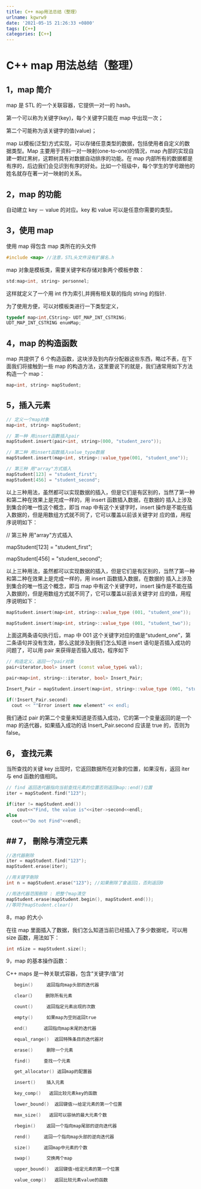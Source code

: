 ```yaml
---
title: C++ map用法总结（整理）
urlname: kgwrw9
date: '2021-05-15 21:26:33 +0800'
tags: [C++]
categories: [C++]
---
```


# C++ map 用法总结（整理）

## 1，map 简介

map 是 STL 的一个关联容器，它提供一对一的 hash。

第一个可以称为关键字(key)，每个关键字只能在 map 中出现一次；

第二个可能称为该关键字的值(value)；

map 以模板(泛型)方式实现，可以存储任意类型的数据，包括使用者自定义的数据类型。Map 主要用于资料一对一映射(one-to-one)的情況，map 內部的实现自建一颗红黑树，这颗树具有对数据自动排序的功能。在 map 内部所有的数据都是有序的，后边我们会见识到有序的好处。比如一个班级中，每个学生的学号跟他的姓名就存在著一对一映射的关系。

## 2，map 的功能

自动建立 key － value 的对应。key 和 value 可以是任意你需要的类型。

## 3，使用 map

使用 map 得包含 map 类所在的头文件

```cpp
#include <map> //注意，STL头文件没有扩展名.h
```

map 对象是模板类，需要关键字和存储对象两个模板参数：

```cpp
std:map<int, string> personnel;
```

这样就定义了一个用 int 作为索引,并拥有相关联的指向 string 的指针.

为了使用方便，可以对模板类进行一下类型定义，

```cpp
typedef map<int,CString> UDT_MAP_INT_CSTRING;
UDT_MAP_INT_CSTRING enumMap;
```

## 4，map 的构造函数

map 共提供了 6 个构造函数，这块涉及到内存分配器这些东西，略过不表，在下面我们将接触到一些 map 的构造方法，这里要说下的就是，我们通常用如下方法构造一个 map：

```cpp
map<int, string> mapStudent;
```

## 5，插入元素

```cpp
// 定义一个map对象
map<int, string> mapStudent;

// 第一种 用insert函數插入pair
mapStudent.insert(pair<int, string>(000, "student_zero"));

// 第二种 用insert函数插入value_type数据
mapStudent.insert(map<int, string>::value_type(001, "student_one"));

// 第三种 用"array"方式插入
mapStudent[123] = "student_first";
mapStudent[456] = "student_second";
```

以上三种用法，虽然都可以实现数据的插入，但是它们是有区别的，当然了第一种和第二种在效果上是完成一样的，用 insert 函数插入数据，在数据的 插入上涉及到集合的唯一性这个概念，即当 map 中有这个关键字时，insert 操作是不能在插入数据的，但是用数组方式就不同了，它可以覆盖以前该关键字对 应的值，用程序说明如下：

// 第三种 用"array"方式插入

mapStudent[123] = "student_first";

mapStudent[456] = "student_second";

以上三种用法，虽然都可以实现数据的插入，但是它们是有区别的，当然了第一种和第二种在效果上是完成一样的，用 insert 函数插入数据，在数据的 插入上涉及到集合的唯一性这个概念，即当 map 中有这个关键字时，insert 操作是不能在插入数据的，但是用数组方式就不同了，它可以覆盖以前该关键字对 应的值，用程序说明如下：

```cpp
mapStudent.insert(map<int, string>::value_type (001, "student_one"));

mapStudent.insert(map<int, string>::value_type (001, "student_two"));
```

上面这两条语句执行后，map 中 001 这个关键字对应的值是“student_one”，第二条语句并没有生效，那么这就涉及到我们怎么知道 insert 语句是否插入成功的问题了，可以用 pair 来获得是否插入成功，程序如下

```cpp
// 构造定义，返回一个pair对象
pair<iterator,bool> insert (const value_type& val);

pair<map<int, string>::iterator, bool> Insert_Pair;

Insert_Pair = mapStudent.insert(map<int, string>::value_type (001, "student_one"));

if(!Insert_Pair.second)
  cout << ""Error insert new element" << endl;
```

我们通过 pair 的第二个变量来知道是否插入成功，它的第一个变量返回的是一个 map 的迭代器，如果插入成功的话 Insert_Pair.second 应该是 true 的，否则为 false。

## 6， 查找元素

当所查找的关键 key 出现时，它返回数据所在对象的位置，如果沒有，返回 iter 与 end 函数的值相同。

```cpp
// find 返回迭代器指向当前查找元素的位置否则返回map::end()位置
iter = mapStudent.find("123");

if(iter != mapStudent.end())
    cout<<"Find, the value is"<<iter->second<<endl;
else
  cout<<"Do not Find"<<endl;
```

## ## 7， 刪除与清空元素

```cpp
//迭代器刪除
iter = mapStudent.find("123");
mapStudent.erase(iter);

//用关键字刪除
int n = mapStudent.erase("123"); //如果刪除了會返回1，否則返回0

//用迭代器范围刪除 : 把整个map清空
mapStudent.erase(mapStudent.begin(), mapStudent.end());
//等同于mapStudent.clear()
```

8，map 的大小

在往 map 里面插入了数据，我们怎么知道当前已经插入了多少数据呢，可以用 size 函数，用法如下：

```cpp
int nSize = mapStudent.size();
```

9，map 的基本操作函数：

C++ maps 是一种关联式容器，包含“关键字/值”对

```cpp
   begin()     返回指向map头部的迭代器

   clear(）    删除所有元素

   count()     返回指定元素出现的次数

   empty()     如果map为空则返回true

   end()      返回指向map末尾的迭代器

   equal_range()  返回特殊条目的迭代器对

   erase()     删除一个元素

   find()     查找一个元素

   get_allocator() 返回map的配置器

   insert()    插入元素

   key_comp()   返回比较元素key的函数

   lower_bound()  返回键值>=给定元素的第一个位置

   max_size()   返回可以容纳的最大元素个数

   rbegin()    返回一个指向map尾部的逆向迭代器

   rend()     返回一个指向map头部的逆向迭代器

   size()     返回map中元素的个数

   swap()      交换两个map

   upper_bound()  返回键值>给定元素的第一个位置

   value_comp()   返回比较元素value的函数
```
